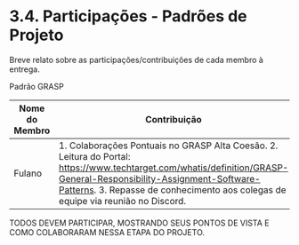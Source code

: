 # 3.4. Participações - Padrões de Projeto

Breve relato sobre as participações/contribuições de cada membro à entrega. 

Padrão GRASP

|Nome do Membro | Contribuição | Significância da Contribuição para o Projeto (Excelente/Boa/Regular/Ruim/Nula) |
| -- | -- | -- |
| Fulano  |  1. Colaborações Pontuais no GRASP Alta Coesão. 2. Leitura do Portal: https://www.techtarget.com/whatis/definition/GRASP-General-Responsibility-Assignment-Software-Patterns. 3. Repasse de conhecimento aos colegas de equipe via reunião no Discord. | Excelente |

TODOS DEVEM PARTICIPAR, MOSTRANDO SEUS PONTOS DE VISTA E COMO COLABORARAM NESSA ETAPA DO PROJETO.
